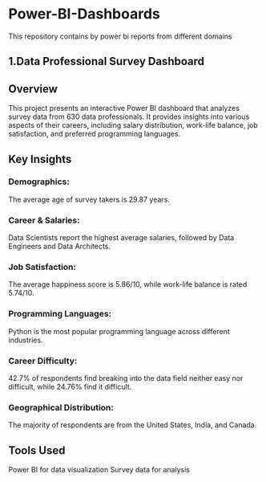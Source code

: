 # Power-BI-Dashboards
This repository contains by power bi reports from different domains
## 1.Data Professional Survey Dashboard
## Overview
This project presents an interactive Power BI dashboard that analyzes survey data from 630 data professionals. It provides insights into various aspects of their careers, including salary distribution, work-life balance, job satisfaction, and preferred programming languages.

## Key Insights
### Demographics: 
The average age of survey takers is 29.87 years.
### Career & Salaries: 
Data Scientists report the highest average salaries, followed by Data Engineers and Data Architects.
### Job Satisfaction: 
The average happiness score is 5.86/10, while work-life balance is rated 5.74/10.
### Programming Languages: 
Python is the most popular programming language across different industries.
### Career Difficulty: 
42.7% of respondents find breaking into the data field neither easy nor difficult, while 24.76% find it difficult.
### Geographical Distribution: 
The majority of respondents are from the United States, India, and Canada.

## Tools Used
Power BI for data visualization
Survey data for analysis

